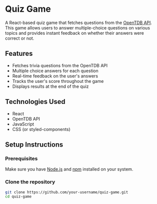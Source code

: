 # Quiz Game

A React-based quiz game that fetches questions from the [OpenTDB API](https://opentdb.com/). This game allows users to answer multiple-choice questions on various topics and provides instant feedback on whether their answers were correct or not.

## Features

- Fetches trivia questions from the OpenTDB API
- Multiple choice answers for each question
- Real-time feedback on the user's answers
- Tracks the user's score throughout the game
- Displays results at the end of the quiz

## Technologies Used

- React
- OpenTDB API
- JavaScript
- CSS (or styled-components)

## Setup Instructions

### Prerequisites

Make sure you have [Node.js](https://nodejs.org/) and [npm](https://npmjs.com/) installed on your system.

### Clone the repository

```bash
git clone https://github.com/your-username/quiz-game.git
cd quiz-game
```
